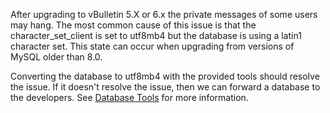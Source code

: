 After upgrading to vBulletin 5.X or 6.x the private messages of some users may hang. The most common cause of this issue is that the character_set_client is set to utf8mb4 but the database is using a latin1 character set. This state can occur when upgrading from versions of MySQL older than 8.0.

Converting the database to utf8mb4 with the provided tools should resolve the issue. If it doesn't resolve the issue, then we can forward a database to the developers. See [Database Tools](Database%20Tools.md) for more information.